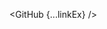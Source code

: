 <script lang="ts">
  import { GitHub } from 'svelte-shields'
  import type { GitHubVersionPropsType } from 'svelte-shields';
  
  const linkEx: GitHubVersionPropsType = {
    user: 'shinokada',
    repo: 'tera',
    label: 'TERA',
    link: ['https://tera.codewithshin.com', 'https://github.com/shinokada/tera']
  }
</script>

<GitHub {...linkEx} />